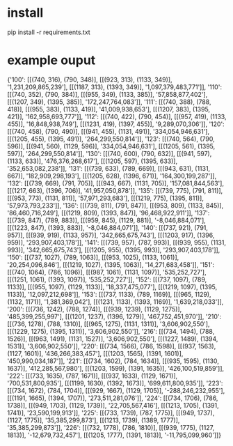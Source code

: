 # install
pip install -r requirements.txt

# example ouput
{'100': [[(740, 316), (790, 348)], [[(923, 313), (1133, 349)], '1,231,209,865,239'], [[(1187, 313), (1393, 349)], '1,097,379,483,771']], '110': [[(740, 352), (790, 384)], [[(955, 349), (1133, 385)], '57,858,877,402'], [[(1207, 349), (1395, 385)], '172,247,764,083']], '111': [[(740, 388), (788, 418)], [[(955, 383), (1133, 419)], '41,009,938,653'], [[(1207, 383), (1395, 421)], '162,958,693,777']], '112': [[(740, 422), (790, 454)], [[(957, 419), (1133, 455)], '16,848,938,749'], [[(1231, 419), (1397, 455)], '9,289,070,306']], '120': [[(740, 458), (790, 490)], [[(941, 455), (1131, 491)], '334,054,946,631'], [[(1205, 455), (1395, 491)], '264,299,550,814']], '123': [[(740, 564), (790, 596)], [[(941, 560), (1129, 596)], '334,054,946,631'], [[(1205, 561), (1395, 597)], '264,299,550,814']], '130': [[(740, 600), (790, 632)], [[(941, 597), (1133, 633)], '476,376,268,617'], [[(1205, 597), (1395, 633)], '352,653,082,238']], '131': [[(739, 633), (789, 669)], [[(943, 631), (1131, 667)], '182,909,298,193'], [[(1205, 628), (1396, 671)], '164,300,199,287']], '132': [[(739, 669), (791, 705)], [[(943, 667), (1131, 705)], '157,081,844,563'], [[(1217, 663), (1396, 706)], '41,957,050,878']], '135': [[(739, 775), (791, 811)], [[(953, 773), (1131, 811)], '57,971,293,683'], [[(1219, 775), (1395, 811)], '57,973,793,233']], '136': [[(739, 811), (791, 847)], [[(953, 809), (1133, 845)], '86,460,716,249'], [[(1219, 809), (1393, 847)], '96,468,922,911']], '137': [[(739, 847), (789, 883)], [[(959, 845), (1129, 881)], '-8,046,884,071'], [[(1223, 847), (1393, 883)], '-8,046,884,071']], '140': [[(737, 921), (791, 957)], [[(939, 919), (1133, 957)], '342,665,675,743'], [[(1203, 917), (1396, 959)], '293,907,403,178']], '141': [[(739, 957), (787, 993)], [[(939, 955), (1131, 993)], '342,665,675,743'], [[(1205, 955), (1395, 993)], '293,907,403,178']], '150': [[(737, 1027), (789, 1063)], [[(953, 1025), (1133, 1061)], '20,254,096,846'], [[(1219, 1027), (1395, 1063)], '14,271,683,458']], '151': [[(740, 1064), (786, 1096)], [[(987, 1061), (1131, 1097)], '535,252,727'], [[(1251, 1061), (1393, 1097)], '535,252,727']], '152': [[(737, 1097), (789, 1133)], [[(955, 1097), (1129, 1133)], '18,337,475,077'], [[(1219, 1097), (1395, 1133)], '12,097,212,698']], '153': [[(737, 1133), (789, 1169)], [[(965, 1129), (1132, 1171)], '1,381,369,042'], [[(1231, 1133), (1393, 1169)], '1,639,218,033']], '200': [[(736, 1242), (788, 1274)], [[(939, 1239), (1129, 1275)], '485,399,255,997'], [[(1201, 1237), (1396, 1279)], '467,752,451,970']], '210': [[(736, 1278), (788, 1310)], [[(965, 1275), (1131, 1311)], '3,606,902,550'], [[(1229, 1275), (1395, 1311)], '3,606,902,550']], '216': [[(734, 1494), (788, 1526)], [[(963, 1491), (1131, 1527)], '3,606,902,550'], [[(1227, 1489), (1394, 1531)], '3,606,902,550']], '220': [[(734, 1566), (786, 1598)], [[(937, 1563), (1127, 1601)], '436,266,383,457'], [[(1203, 1565), (1391, 1601)], '450,990,034,187']], '221': [[(734, 1602), (784, 1634)], [[(935, 1595), (1130, 1637)], '412,285,567,980'], [[(1203, 1599), (1391, 1635)], '426,100,519,859']], '222': [[(733, 1635), (787, 1671)], [[(937, 1633), (1129, 1671)], '700,531,800,935'], [[(1199, 1630), (1392, 1673)], '699,611,800,935']], '223': [[(734, 1672), (784, 1704)], [[(929, 1667), (1129, 1705)], '-288,246,232,955'], [[(1191, 1665), (1394, 1707)], '273,511,281,076']], '224': [[(734, 1706), (786, 1738)], [[(949, 1703), (1129, 1739)], '22,705,567,416'], [[(1213, 1705), (1391, 1741)], '23,590,199,913']], '225': [[(733, 1739), (787, 1775)], [[(949, 1737), (1127, 1775)], '35,385,299,873'], [[(1213, 1739), (1389, 1777)], '35,385,299,873']], '226': [[(732, 1778), (786, 1810)], [[(939, 1775), (1127, 1813)], '-12,679,732,457'], [[(1205, 1777), (1391, 1813)], '-11,795,099,960']]}